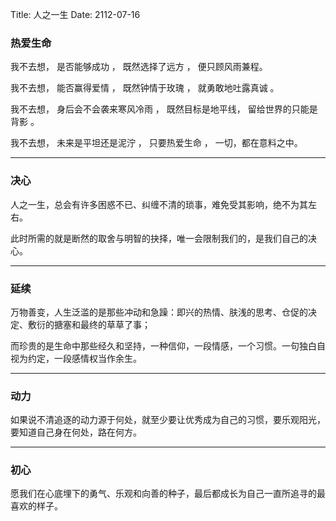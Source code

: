 Title: 人之一生
Date: 2112-07-16

<h3>热爱生命</h3>

我不去想，
是否能够成功 ，
既然选择了远方 ，
便只顾风雨兼程。

我不去想，
能否赢得爱情 ，
既然钟情于玫瑰 ，
就勇敢地吐露真诚 。

我不去想，
身后会不会袭来寒风冷雨 ，
既然目标是地平线，
留给世界的只能是背影 。

我不去想，
未来是平坦还是泥泞 ，
只要热爱生命 ，
一切，都在意料之中。

***

<h3>决心</h3>

人之一生，总会有许多困惑不已、纠缠不清的琐事，难免受其影响，绝不为其左右。

此时所需的就是断然的取舍与明智的抉择，唯一会限制我们的，是我们自己的决心。

***

<h3>延续</h3>

万物善变，人生泛滥的是那些冲动和急躁：即兴的热情、肤浅的思考、仓促的决定、敷衍的搪塞和最终的草草了事；

而珍贵的是生命中那些经久和坚持，一种信仰，一段情感，一个习惯。一句独白自视为约定，一段感情权当作余生。

***

<h3>动力</h3>

如果说不清追逐的动力源于何处，就至少要让优秀成为自己的习惯，要乐观阳光，要知道自己身在何处，路在何方。

***

<h3>初心</h3>

愿我们在心底埋下的勇气、乐观和向善的种子，最后都成长为自己一直所追寻的最喜欢的样子。